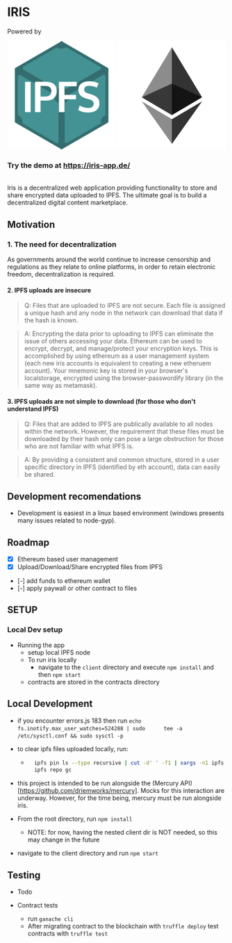 # IRIS

Powered by
<div>
  <img src="https://github.com/driemworks/ipfs-ether-demo/blob/master/resources/ipfs-logo.png" width="250" height="250" >
  <img src="https://github.com/driemworks/ipfs-ether-demo/blob/master/resources/ethereum.jpg" width="250" height="250" />
</div>

### Try the demo at https://iris-app.de/

<br>
Iris is a decentralized web application providing functionality to store and share encrypted data uploaded to IPFS. The ultimate goal is to build a decentralized digital content marketplace.

## Motivation

### 1. The need for decentralization
As governments around the world continue to increase censorship and regulations as they relate to online platforms, in order to retain electronic freedom, decentralization is required. 

#### 2. IPFS uploads are insecure
  > Q: Files that are uploaded to IPFS are not secure. Each file is assigned a unique hash and any node in the network can download that data if the hash is known.
  
  > A: Encrypting the data prior to uploading to IPFS can eliminate the issue of others accessing your data. Ethereum can be used to encrypt, decrypt, and manage/protect your encryption keys. This is accomplished by using ethereum as a user management system (each new iris accounts is equivalent to creating a new etheruem account). Your mnemonic key is stored in your browser's localstorage, encrypted using the browser-passwordify library (in the same way as metamask).

#### 3. IPFS uploads are not simple to download (for those who don't understand IPFS)
  > Q: Files that are added to IPFS are publically available to all nodes within the network. However, the requirement that these files must be downloaded by their hash only can pose a large obstruction for those who are not familiar with what IPFS is.
  
  > A: By providing a consistent and common structure, stored in a user specific directory in IPFS (identified by eth account), data can easily be shared.

## Development recomendations

* Development is easiest in a linux based environment (windows presents many issues related to node-gyp).

## Roadmap

* [x] Ethereum based user management
* [x] Upload/Download/Share encrypted files from IPFS
* [-] add funds to ethereum wallet
* [-] apply paywall or other contract to files

## SETUP

### Local Dev setup

* Running the app
  * setup local IPFS node
  * To run iris locally
    * navigate to the `client` directory and execute `npm install` and then `npm start`
  * contracts are stored in the contracts directory

## Local Development

* if you encounter errors.js 183 then run `echo fs.inotify.max_user_watches=524288 | sudo      tee -a /etc/sysctl.conf && sudo sysctl -p`

* to clear ipfs files uploaded locally, run:

  * ``` bash
      ipfs pin ls --type recursive | cut -d' ' -f1 | xargs -n1 ipfs pin rm
      ipfs repo gc
    ```

* this project is intended to be run alongside the (Mercury API)[https://github.com/driemworks/mercury]. Mocks for this interaction are underway. However, for the time being, mercury must be run alongside iris.
* From the root directory, run `npm install`
  * NOTE: for now, having the nested client dir is NOT needed, so this may change in the future
* navigate to the client directory and run `npm start`

## Testing

* Todo

* Contract tests
  * run `ganache cli`
  * After migrating contract to the blockchain with `truffle deploy` test contracts with `truffle test`
